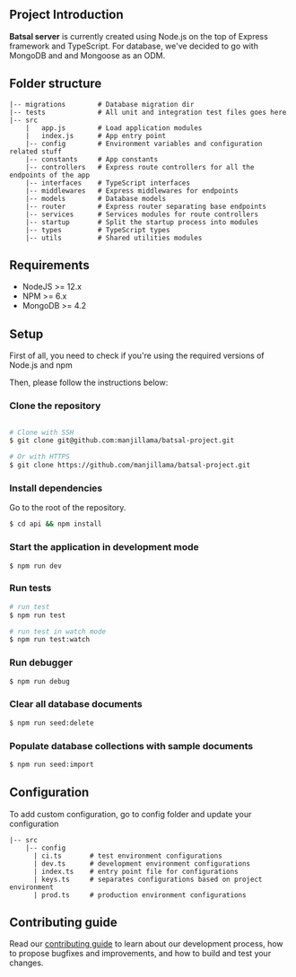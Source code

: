 ## Project Introduction

**Batsal server** is currently created using Node.js on the top of Express framework and TypeScript. For database, we've decided to go with MongoDB and and Mongoose as an ODM.

## Folder structure

```
|-- migrations        # Database migration dir
|-- tests             # All unit and integration test files goes here
|-- src
    |   app.js        # Load application modules
    |   index.js      # App entry point
    |-- config        # Environment variables and configuration related stuff
    |-- constants     # App constants
    |-- controllers   # Express route controllers for all the endpoints of the app
    |-- interfaces    # TypeScript interfaces
    |-- middlewares   # Express middlewares for endpoints
    |-- models        # Database models
    |-- router        # Express router separating base endpoints
    |-- services      # Services modules for route controllers
    |-- startup       # Split the startup process into modules
    |-- types         # TypeScript types
    |-- utils         # Shared utilities modules
```

## Requirements

- NodeJS >= 12.x
- NPM >= 6.x
- MongoDB >= 4.2

## Setup

First of all, you need to check if you're using the required versions of Node.js and npm <br/>

Then, please follow the instructions below:

### Clone the repository

```bash

# Clone with SSH
$ git clone git@github.com:manjillama/batsal-project.git

# Or with HTTPS
$ git clone https://github.com/manjillama/batsal-project.git
```

### Install dependencies

Go to the root of the repository.

```bash
$ cd api && npm install
```

### Start the application in development mode

```
$ npm run dev
```

### Run tests

```bash
# run test
$ npm run test

# run test in watch mode
$ npm run test:watch
```

### Run debugger

```bash
$ npm run debug
```

### Clear all database documents

```bash
$ npm run seed:delete
```

### Populate database collections with sample documents

```bash
$ npm run seed:import
```

## Configuration

To add custom configuration, go to config folder and update your configuration

```
|-- src
    |-- config
      | ci.ts       # test environment configurations
      | dev.ts      # development environment configurations
      | index.ts    # entry point file for configurations
      | keys.ts     # separates configurations based on project environment
      | prod.ts     # production environment configurations
```

## Contributing guide

Read our [contributing guide](https://github.com/manjillama/batsal-project/blob/master/CONTRIBUTING.md) to learn about our development process, how to propose bugfixes and improvements, and how to build and test your changes.
